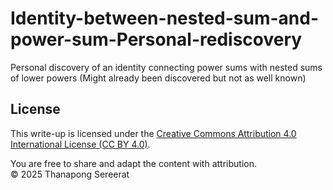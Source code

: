 # Identity-between-nested-sum-and-power-sum-Personal-rediscovery
Personal discovery of an identity connecting power sums with nested sums of lower powers (Might already been discovered but not as well known)

## License

This write-up is licensed under the [Creative Commons Attribution 4.0 International License (CC BY 4.0)](https://creativecommons.org/licenses/by/4.0/).

You are free to share and adapt the content with attribution.  
© 2025 Thanapong Sereerat
